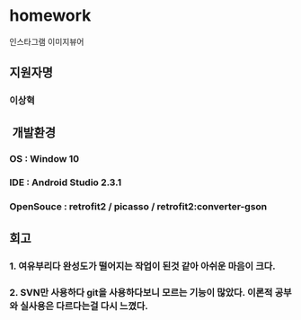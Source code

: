 # homework

인스타그램 이미지뷰어

## 지원자명
### 이상혁
##  개발환경
### OS : Window 10
### IDE : Android Studio 2.3.1
### OpenSouce : retrofit2 / picasso / retrofit2:converter-gson
## 회고
### 1. 여유부리다 완성도가 떨어지는 작업이 된것 같아 아쉬운 마음이 크다.
### 2. SVN만 사용하다 git을 사용하다보니 모르는 기능이 많았다. 이론적 공부와 실사용은 다르다는걸 다시 느꼈다.

